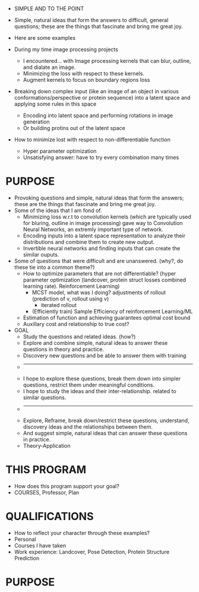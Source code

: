* SIMPLE AND TO THE POINT

* Simple, natural ideas that form the answers to difficult, general questions; these are the things that fascinate and bring me great joy.
* Here are some examples
* During my time image processing projects
  * I encountered... with Image processing kernels that can blur, outline, and dialate an image.
  * Minimizing the loss with respect to these kernels.
  * Augment kernels to focus on boundary regions loss
* Breaking down complex input (like an image of an object in various conformations/perspective or protein sequence) into a latent space and applying some rules in this space
  * Encoding into latent space and performing rotations in image generation
  * Or building protins out of the latent space
* How to minimize lost with respect to non-differentiable function
  * Hyper parameter optimization
  * Unsatisfying answer: have to try every combination many times

# PURPOSE
* Provoking questions and simple, natural ideas that form the answers; these are the things that fascinate and bring me great joy.
* Some of the ideas that I am fond of.
  * Minimizing loss w.r.t to convolution kernels (which are typically used for bluring, outline in image processing) gave way to Convolution Neural Networks, an extremly important type of network.
  * Encoding inputs into a latent space representation to analyze their distributions and combine them to create new output.
  * Invertible neural networks and finding inputs that can create the similar ouputs.
* Some of questions that were difficult and are unanswered. (why?, do these tie into a common theme?)
  * How to optimize parameters that are not differentiable? (hyper parameter optimization (landcover, protein struct losses combined learning rate). Reinforcement Learning)
    * MCST model, what was I doing? adjustments of rollout (prediction of v, rollout using v)
      * iterated rollout
    * (Efficiently train) Sample Efficiency of reinforcement Learning/ML
  * Estimation of function and achieving guarantees optimal cost bound 
  * Auxillary cost and relationship to true cost?
* GOAL
  * Study the questions and related ideas. (how?)
  * Explore and combine simple, natural ideas to answer these questions in theory and practice.
  * Discovery new questions and be able to answer them with training
  * ------------------------------------------------------------------------------------------------------
  * I hope to explore these questions, break them down into simpler questions, restrict them under meaningful conditions.
  * I hope to study the ideas and their inter-relationship. related to similar questions.
  * ------------------------------------------------------------------------------------------------------
  * Explore, Reframe, break down/restrict these questions, understand, discovery ideas and the relationships between them.
  * And suggest simple, natural ideas that can answer these questions in practice.
  * Theory-Application

# THIS PROGRAM
* How does this program support your goal?
* COURSES, Professor, Plan

# QUALIFICATIONS
* How to reflect your character through these examples?
* Personal 
* Courses I have taken
* Work experience: Landcover, Pose Detection, Protein Structure Prediction

# PURPOSE
 
